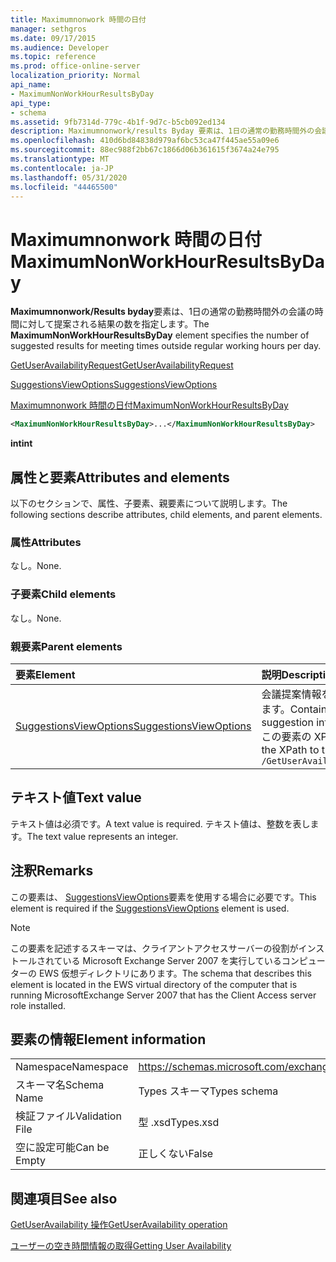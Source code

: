 ```yaml
---
title: Maximumnonwork 時間の日付
manager: sethgros
ms.date: 09/17/2015
ms.audience: Developer
ms.topic: reference
ms.prod: office-online-server
localization_priority: Normal
api_name:
- MaximumNonWorkHourResultsByDay
api_type:
- schema
ms.assetid: 9fb7314d-779c-4b1f-9d7c-b5cb092ed134
description: Maximumnonwork/results Byday 要素は、1日の通常の勤務時間外の会議の時間に対して提案される結果の数を指定します。
ms.openlocfilehash: 410d6bd84838d979af6bc53ca47f445ae55a09e6
ms.sourcegitcommit: 88ec988f2bb67c1866d06b361615f3674a24e795
ms.translationtype: MT
ms.contentlocale: ja-JP
ms.lasthandoff: 05/31/2020
ms.locfileid: "44465500"
---
```

# <a name="maximumnonworkhourresultsbyday"></a><span data-ttu-id="6f0eb-103">Maximumnonwork 時間の日付</span><span class="sxs-lookup"><span data-stu-id="6f0eb-103">MaximumNonWorkHourResultsByDay</span></span>

<span data-ttu-id="6f0eb-104">**Maximumnonwork/Results byday**要素は、1日の通常の勤務時間外の会議の時間に対して提案される結果の数を指定します。</span><span class="sxs-lookup"><span data-stu-id="6f0eb-104">The **MaximumNonWorkHourResultsByDay** element specifies the number of suggested results for meeting times outside regular working hours per day.</span></span> 
  
[<span data-ttu-id="6f0eb-105">GetUserAvailabilityRequest</span><span class="sxs-lookup"><span data-stu-id="6f0eb-105">GetUserAvailabilityRequest</span></span>](getuseravailabilityrequest.md)
  
[<span data-ttu-id="6f0eb-106">SuggestionsViewOptions</span><span class="sxs-lookup"><span data-stu-id="6f0eb-106">SuggestionsViewOptions</span></span>](suggestionsviewoptions.md)
  
[<span data-ttu-id="6f0eb-107">Maximumnonwork 時間の日付</span><span class="sxs-lookup"><span data-stu-id="6f0eb-107">MaximumNonWorkHourResultsByDay</span></span>](maximumnonworkhourresultsbyday.md)
  
```xml
<MaximumNonWorkHourResultsByDay>...</MaximumNonWorkHourResultsByDay>
```

 <span data-ttu-id="6f0eb-108">**int**</span><span class="sxs-lookup"><span data-stu-id="6f0eb-108">**int**</span></span>
## <a name="attributes-and-elements"></a><span data-ttu-id="6f0eb-109">属性と要素</span><span class="sxs-lookup"><span data-stu-id="6f0eb-109">Attributes and elements</span></span>

<span data-ttu-id="6f0eb-110">以下のセクションで、属性、子要素、親要素について説明します。</span><span class="sxs-lookup"><span data-stu-id="6f0eb-110">The following sections describe attributes, child elements, and parent elements.</span></span>
  
### <a name="attributes"></a><span data-ttu-id="6f0eb-111">属性</span><span class="sxs-lookup"><span data-stu-id="6f0eb-111">Attributes</span></span>

<span data-ttu-id="6f0eb-112">なし。</span><span class="sxs-lookup"><span data-stu-id="6f0eb-112">None.</span></span>
  
### <a name="child-elements"></a><span data-ttu-id="6f0eb-113">子要素</span><span class="sxs-lookup"><span data-stu-id="6f0eb-113">Child elements</span></span>

<span data-ttu-id="6f0eb-114">なし。</span><span class="sxs-lookup"><span data-stu-id="6f0eb-114">None.</span></span>
  
### <a name="parent-elements"></a><span data-ttu-id="6f0eb-115">親要素</span><span class="sxs-lookup"><span data-stu-id="6f0eb-115">Parent elements</span></span>

|<span data-ttu-id="6f0eb-116">**要素**</span><span class="sxs-lookup"><span data-stu-id="6f0eb-116">**Element**</span></span>|<span data-ttu-id="6f0eb-117">**説明**</span><span class="sxs-lookup"><span data-stu-id="6f0eb-117">**Description**</span></span>|
|:-----|:-----|
|[<span data-ttu-id="6f0eb-118">SuggestionsViewOptions</span><span class="sxs-lookup"><span data-stu-id="6f0eb-118">SuggestionsViewOptions</span></span>](suggestionsviewoptions.md) <br/> |<span data-ttu-id="6f0eb-119">会議提案情報を取得するためのオプションが含まれています。</span><span class="sxs-lookup"><span data-stu-id="6f0eb-119">Contains the options for obtaining meeting suggestion information.</span></span>  <br/> <span data-ttu-id="6f0eb-120">この要素の XPath を次に示します。</span><span class="sxs-lookup"><span data-stu-id="6f0eb-120">The following is the XPath to this element:</span></span>  <br/>  `/GetUserAvailabilityRequest/SuggestionViewOptions` <br/> |
   
## <a name="text-value"></a><span data-ttu-id="6f0eb-121">テキスト値</span><span class="sxs-lookup"><span data-stu-id="6f0eb-121">Text value</span></span>

<span data-ttu-id="6f0eb-122">テキスト値は必須です。</span><span class="sxs-lookup"><span data-stu-id="6f0eb-122">A text value is required.</span></span> <span data-ttu-id="6f0eb-123">テキスト値は、整数を表します。</span><span class="sxs-lookup"><span data-stu-id="6f0eb-123">The text value represents an integer.</span></span>
  
## <a name="remarks"></a><span data-ttu-id="6f0eb-124">注釈</span><span class="sxs-lookup"><span data-stu-id="6f0eb-124">Remarks</span></span>

<span data-ttu-id="6f0eb-125">この要素は、 [SuggestionsViewOptions](suggestionsviewoptions.md)要素を使用する場合に必要です。</span><span class="sxs-lookup"><span data-stu-id="6f0eb-125">This element is required if the [SuggestionsViewOptions](suggestionsviewoptions.md) element is used.</span></span> 
  
> [!NOTE]
> <span data-ttu-id="6f0eb-126">この要素を記述するスキーマは、クライアントアクセスサーバーの役割がインストールされている Microsoft Exchange Server 2007 を実行しているコンピューターの EWS 仮想ディレクトリにあります。</span><span class="sxs-lookup"><span data-stu-id="6f0eb-126">The schema that describes this element is located in the EWS virtual directory of the computer that is running MicrosoftExchange Server 2007 that has the Client Access server role installed.</span></span> 
  
## <a name="element-information"></a><span data-ttu-id="6f0eb-127">要素の情報</span><span class="sxs-lookup"><span data-stu-id="6f0eb-127">Element information</span></span>

|||
|:-----|:-----|
|<span data-ttu-id="6f0eb-128">Namespace</span><span class="sxs-lookup"><span data-stu-id="6f0eb-128">Namespace</span></span>  <br/> |https://schemas.microsoft.com/exchange/services/2006/types  <br/> |
|<span data-ttu-id="6f0eb-129">スキーマ名</span><span class="sxs-lookup"><span data-stu-id="6f0eb-129">Schema Name</span></span>  <br/> |<span data-ttu-id="6f0eb-130">Types スキーマ</span><span class="sxs-lookup"><span data-stu-id="6f0eb-130">Types schema</span></span>  <br/> |
|<span data-ttu-id="6f0eb-131">検証ファイル</span><span class="sxs-lookup"><span data-stu-id="6f0eb-131">Validation File</span></span>  <br/> |<span data-ttu-id="6f0eb-132">型 .xsd</span><span class="sxs-lookup"><span data-stu-id="6f0eb-132">Types.xsd</span></span>  <br/> |
|<span data-ttu-id="6f0eb-133">空に設定可能</span><span class="sxs-lookup"><span data-stu-id="6f0eb-133">Can be Empty</span></span>  <br/> |<span data-ttu-id="6f0eb-134">正しくない</span><span class="sxs-lookup"><span data-stu-id="6f0eb-134">False</span></span>  <br/> |
   
## <a name="see-also"></a><span data-ttu-id="6f0eb-135">関連項目</span><span class="sxs-lookup"><span data-stu-id="6f0eb-135">See also</span></span>



[<span data-ttu-id="6f0eb-136">GetUserAvailability 操作</span><span class="sxs-lookup"><span data-stu-id="6f0eb-136">GetUserAvailability operation</span></span>](getuseravailability-operation.md)


[<span data-ttu-id="6f0eb-137">ユーザーの空き時間情報の取得</span><span class="sxs-lookup"><span data-stu-id="6f0eb-137">Getting User Availability</span></span>](https://msdn.microsoft.com/library/d4133fcb-9b0f-4e6b-aadf-a389da83516a%28Office.15%29.aspx)

